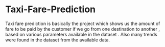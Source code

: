 # Taxi-Fare-Prediction
Taxi fare prediction is basically the project which shows us the amount of fare to be paid by the customer if we go from one destination to another , based on various parameters available in the dataset . Also many trends were found in the dataset from the available data.
